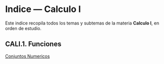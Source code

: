 # Indice — Calculo I

Este indice recopila todos los temas y subtemas de la materia **Calculo I**, en orden de estudio.  

## CALI.1. Funciones
[Conjuntos Numericos](CALI.1.1.Conjuntos.md)
